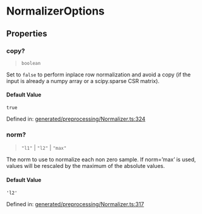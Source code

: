 # NormalizerOptions

## Properties

### copy?

> `boolean`

Set to `false` to perform inplace row normalization and avoid a copy (if the input is already a numpy array or a scipy.sparse CSR matrix).

#### Default Value

`true`

Defined in:  [generated/preprocessing/Normalizer.ts:324](https://github.com/transitive-bullshit/scikit-learn-ts/blob/122b3c0/packages/sklearn/src/generated/preprocessing/Normalizer.ts#L324)

### norm?

> `"l1"` \| `"l2"` \| `"max"`

The norm to use to normalize each non zero sample. If norm=’max’ is used, values will be rescaled by the maximum of the absolute values.

#### Default Value

`'l2'`

Defined in:  [generated/preprocessing/Normalizer.ts:317](https://github.com/transitive-bullshit/scikit-learn-ts/blob/122b3c0/packages/sklearn/src/generated/preprocessing/Normalizer.ts#L317)
